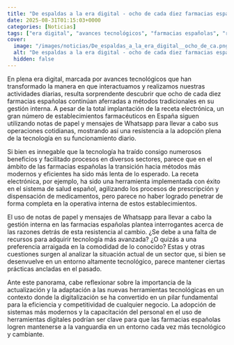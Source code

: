 ```yaml
---
title: "De espaldas a la era digital - ocho de cada diez farmacias españolas funciona con pósits y wasaps"
date: 2025-08-31T01:15:03+0000
categories: [Noticias]
tags: ["era digital", "avances tecnológicos", "farmacias españolas", "receta electrónica", "gestión interna", "tecnología", "operativa interna", "resistencia al cambio", "recursos", "tecnología avanzada", "adaptación", "herramientas digitales", "competitividad."]
cover:
  image: "/images/noticias/De_espaldas_a_la_era_digital__ocho_de_ca.png"
  alt: "De espaldas a la era digital - ocho de cada diez farmacias españolas funciona con pósits y wasaps"
  hidden: false
---
```


En plena era digital, marcada por avances tecnológicos que han transformado la manera en que interactuamos y realizamos nuestras actividades diarias, resulta sorprendente descubrir que ocho de cada diez farmacias españolas continúan aferradas a métodos tradicionales en su gestión interna. A pesar de la total implantación de la receta electrónica, un gran número de establecimientos farmacéuticos en España siguen utilizando notas de papel y mensajes de Whatsapp para llevar a cabo sus operaciones cotidianas, mostrando así una resistencia a la adopción plena de la tecnología en su funcionamiento diario.

Si bien es innegable que la tecnología ha traído consigo numerosos beneficios y facilitado procesos en diversos sectores, parece que en el ámbito de las farmacias españolas la transición hacia métodos más modernos y eficientes ha sido más lenta de lo esperado. La receta electrónica, por ejemplo, ha sido una herramienta implementada con éxito en el sistema de salud español, agilizando los procesos de prescripción y dispensación de medicamentos, pero parece no haber logrado penetrar de forma completa en la operativa interna de estos establecimientos.

El uso de notas de papel y mensajes de Whatsapp para llevar a cabo la gestión interna en las farmacias españolas plantea interrogantes acerca de las razones detrás de esta resistencia al cambio. ¿Se debe a una falta de recursos para adquirir tecnología más avanzada? ¿O quizás a una preferencia arraigada en la comodidad de lo conocido? Estas y otras cuestiones surgen al analizar la situación actual de un sector que, si bien se desenvuelve en un entorno altamente tecnológico, parece mantener ciertas prácticas ancladas en el pasado.

Ante este panorama, cabe reflexionar sobre la importancia de la actualización y la adaptación a las nuevas herramientas tecnológicas en un contexto donde la digitalización se ha convertido en un pilar fundamental para la eficiencia y competitividad de cualquier negocio. La adopción de sistemas más modernos y la capacitación del personal en el uso de herramientas digitales podrían ser clave para que las farmacias españolas logren mantenerse a la vanguardia en un entorno cada vez más tecnológico y cambiante.
